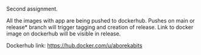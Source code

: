 Second assignment.

All the images with app are being pushed to dockerhub.
Pushes on main or release* branch will trigger tagging and creation of release.
Link to docker image on dockerhub will be visible in release.

Dockerhub link: https://hub.docker.com/u/aborekabits
